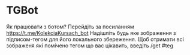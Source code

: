 # TGBot

Як працювати з ботом?
Перейдіть за посиланням https://t.me/KolekciaKursach_bot
Надішліть будь яке зображення з підписом-тегом для його локального збереження.
Щоб отримати всі зображеня які помічено тегом що вас цікавить, введіть /get #teg 

